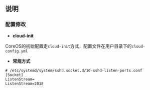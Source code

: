 ## 说明

### 配置修改

- **cloud-init**

CoreOS的初始配置走`cloud-init`方式，配置文件在用户目录下的`cloud-config.yml`

- **常规方式**

```
# /etc/systemd/system/sshd.socket.d/10-sshd-listen-ports.conf
[Socket]
ListenStream=
ListenStream=2018
```